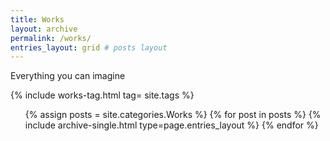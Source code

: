 ```yaml
---
title: Works
layout: archive
permalink: /works/
entries_layout: grid # posts layout
---
```


Everything you can imagine

{% include works-tag.html tag= site.tags %}

<!--posts-->
<ul> 
  {% assign posts = site.categories.Works %}
  {% for post in posts %} 
      {% include archive-single.html type=page.entries_layout %} 
  {% endfor %}
</ul>